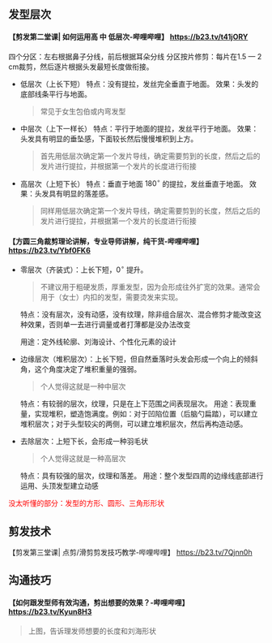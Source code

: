 ## 发型层次  
#### 【剪发第二堂课| 如何运用高 中 低层次-哔哩哔哩】 https://b23.tv/t41jORY  
四个分区：左右根据鼻子分线，前后根据耳朵分线
分区按片修剪：每片在1.5 — 2 cm裁剪，然后逐片根据头发最短长度做衔接。
+ 低层次（上长下短）
	特点：没有提拉，发丝完全垂直于地面。
	效果：头发的底部线条平行与地面。
	> 常见于女生包伯或内弯发型 
	
+ 中层次（上下一样长）
	特点：平行于地面的提拉，发丝平行于地面。
	效果：头发具有明显的垂坠感，下面较长然后慢慢堆积到上方。
	> 首先用低层次确定第一个发片导线，确定需要剪到的长度，然后之后的发片进行提拉，并根据第一个发片的长度进行衔接
	
+ 高层次（上短下长）
	特点：垂直于地面 $180^{\circ}$ 的提拉，发丝垂直于地面。
	效果：头发具有明显的落差感。
	> 同样用低层次确定第一个发片导线，确定需要剪到的长度，然后之后的发片进行提拉，并根据第一个发片的长度进行衔接

#### 【方圆三角裁剪理论讲解，专业导师讲解，纯干货-哔哩哔哩】 https://b23.tv/Ybf0FK6
+ 零层次（齐装式）：上长下短，$0^{\circ}$ 提升。
	 > 不建议用于粗硬发质，厚重发型，因为会形成往外扩宽的效果。通常会用于（女士）内扣的发型，需要烫发来实现。
	
	特点：没有层次，没有动感，没有纹理，除非组合层次、混合修剪才能改变这种效果，否则单一去进行调量或者打薄都是没办法改变

	用途：定外线轮廓、刘海设计、个性化元素的设计

+ 边缘层次（堆积层次）：上长下短，但自然垂落时头发会形成一个向上的倾斜角，这个角度决定了堆积重量的强弱。
	> 个人觉得这就是一种中层次

	特点：有较弱的层次，纹理，只是在上下范围之间表现层次。
	用途：表现重量，实现堆积，塑造饱满度。例如：对于凹陷位置（后脑勺扁踏），可以建立堆积层次；对于头型较尖的两侧，可以建立堆积层次，然后再构造动感。  
 
 + 去除层次：上短下长，会形成一种羽毛状
	 > 个人觉得这就是一种高层次  
	 
	 特点：具有较强的层次，纹理和落差。
	 用途：整个发型四周的边缘线底部进行运用、头顶发型建立动感
	
<font color =red>没太听懂的部分：发型的方形、圆形、三角形形状</font>



## 剪发技术
【剪发第三堂课| 点剪/滑剪剪发技巧教学-哔哩哔哩】 https://b23.tv/7Qjnn0h












## 沟通技巧 
#### 【如何跟发型师有效沟通，剪出想要的效果？-哔哩哔哩】 https://b23.tv/Kyun8H3  
> 上图，告诉理发师想要的长度和刘海形状

<!--stackedit_data:
eyJoaXN0b3J5IjpbOTEwNDIwNzA4LDUyNzQ0NDUwOCwtMTQwNT
g3OTU1MSwtMTgyOTQ2NjYwNSwtNTA5NjkxNTU5XX0=
-->
